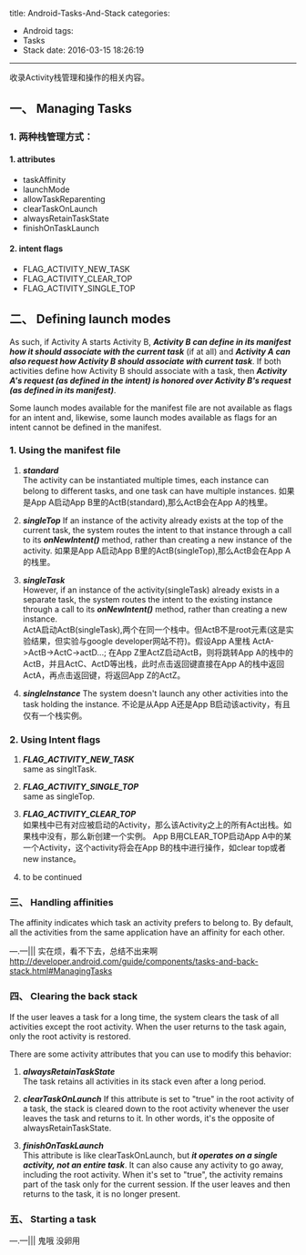title: Android-Tasks-And-Stack
categories:
  - Android
tags:
  - Tasks
  - Stack
date: 2016-03-15 18:26:19
---
收录Activity栈管理和操作的相关内容。
## 一、 Managing Tasks

### 1. 两种栈管理方式：    

#### 1. <activity> attributes
    
* taskAffinity
* launchMode
* allowTaskReparenting
* clearTaskOnLaunch
* alwaysRetainTaskState
* finishOnTaskLaunch    

#### 2. intent flags

* FLAG_ACTIVITY_NEW_TASK
* FLAG_ACTIVITY_CLEAR_TOP
* FLAG_ACTIVITY_SINGLE_TOP

## 二、 Defining launch modes
    
As such, if Activity A starts Activity B, ***Activity B can define in its manifest how it should associate with the current task*** (if at all) and ***Activity A can also request how Activity B should associate with current task***. If both activities define how Activity B should associate with a task, then ***Activity A's request (as defined in the intent) is honored over Activity B's request (as defined in its manifest)***.    
    
Some launch modes available for the manifest file are not available as flags for an intent and, likewise, some launch modes available as flags for an intent cannot be defined in the manifest.

### 1. Using the manifest file

1. ***standard***   
The activity can be instantiated multiple times, each instance can belong to different tasks, and one task can have multiple instances.
如果是App A启动App B里的ActB(standard),那么ActB会在App A的栈里。

2. ***singleTop***
If an instance of the activity already exists at the top of the current task, the system routes the intent to that instance through a call to its ***onNewIntent()*** method, rather than creating a new instance of the activity. 如果是App A启动App B里的ActB(singleTop),那么ActB会在App A的栈里。

3. ***singleTask***    
 However, if an instance of the activity(singleTask) already exists in a separate task, the system routes the intent to the existing instance through a call to its ***onNewIntent()*** method, rather than creating a new instance.     
 ActA启动ActB(singleTask),两个在同一个栈中。但ActB不是root元素(这是实验结果，但实验与google developer网站不符)。假设App A里栈 ActA->ActB->ActC->actD...; 在App Z里ActZ启动ActB，则将跳转App A的栈中的ActB，并且ActC、ActD等出栈，此时点击返回键直接在App A的栈中返回ActA，再点击返回键，将返回App Z的ActZ。

4. ***singleInstance***
The system doesn't launch any other activities into the task holding the instance. 不论是从App A还是App B启动该activity，有且仅有一个栈实例。

### 2. Using Intent flags

1. ***FLAG_ACTIVITY_NEW_TASK***    
same as singltTask.

2. ***FLAG_ACTIVITY_SINGLE_TOP***    
same as singleTop.

3. ***FLAG_ACTIVITY_CLEAR_TOP***   
如果栈中已有对应被启动的Activity，那么该Activity之上的所有Act出栈。如果栈中没有，那么新创建一个实例。
App B用CLEAR_TOP启动App A中的某一个Activity，这个activity将会在App B的栈中进行操作，如clear top或者new instance。

4. to be continued

### 三、 Handling affinities
The affinity indicates which task an activity prefers to belong to. By default, all the activities from the same application have an affinity for each other.

—.—||| 实在烦，看不下去，总结不出来啊
http://developer.android.com/guide/components/tasks-and-back-stack.html#ManagingTasks

### 四、 Clearing the back stack
If the user leaves a task for a long time, the system clears the task of all activities except the root activity. When the user returns to the task again, only the root activity is restored.

There are some activity attributes that you can use to modify this behavior:   
  
1. ***alwaysRetainTaskState***     
The task retains all activities in its stack even after a long period.    

2. ***clearTaskOnLaunch***
If this attribute is set to "true" in the root activity of a task, the stack is cleared down to the root activity whenever the user leaves the task and returns to it. In other words, it's the opposite of alwaysRetainTaskState. 

3. ***finishOnTaskLaunch***    
This attribute is like clearTaskOnLaunch, but ***it operates on a single activity, not an entire task***. It can also cause any activity to go away, including the root activity. When it's set to "true", the activity remains part of the task only for the current session. If the user leaves and then returns to the task, it is no longer present.

### 五、 Starting a task

—.—||| 鬼哦 没卵用